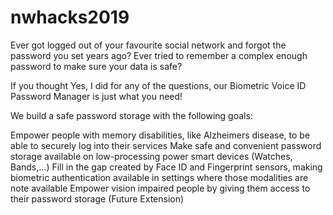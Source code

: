# nwhacks2019

Ever got logged out of your favourite social network and forgot the password you set years ago? Ever tried to remember a complex enough password to make sure your data is safe?

If you thought Yes, I did for any of the questions, our Biometric Voice ID Password Manager is just what you need!

We build a safe password storage with the following goals:

Empower people with memory disabilities, like Alzheimers disease, to be able to securely log into their services
Make safe and convenient password storage available on low-processing power smart devices (Watches, Bands,...)
Fill in the gap created by Face ID and Fingerprint sensors, making biometric authentication available in settings where those modalities are note available
Empower vision impaired people by giving them access to their password storage (Future Extension)
